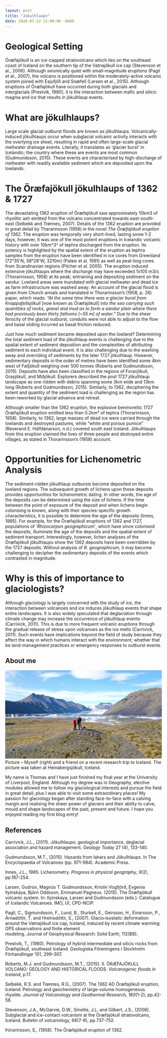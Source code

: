 ```yaml
---
layout: post
title: "Jokulhlaups"
date: 2020-07-22 12:00:00 -0600
---
```



Geological Setting
==================

Öræfajökull is an ice-capped stratovolcano which lies on the southeast
coast of Iceland on the southern tip of the Vatnajökull ice cap
(Stevenson et al., 2006). Although seismically quiet with
small-magnitude eruptions (Pagli et al., 2007), the volcano is
positioned within the moderately-active volcanic system joined with
Esjufjöll and Snæfell (Larsen et al., 2015). Although eruptions of
Öræfajökull have occurred during both glacials and interglacials
(Prestvik, 1980), it is the interaction between mafic and silicic magma
and ice that results in jökulhlaup events.

What are jökulhlaups?
=====================

Large scale glacial outburst floods are known as jökulhlaups.
Volcanically-induced jökulhlaups occur when subglacial volcanic activity
interacts with the overlying ice sheet, resulting in rapid and often
large-scale glacial meltwater drainage events. Literally, it translates
as ‘glacier burst’ in Icelandic; the country where these are events are
most common (Gudmundsson, 2015). These events are characterised by
high-discharge of meltwater with readily available sediment which are
deposited upon the lowlands.

The Öræfajökull jökulhlaups of 1362 & 1727
==========================================

The devastating 1362 eruption of Öræfajökull saw approximately 10km3 of
rhyolitic ash emitted from the volcano concentrated towards
east-south-east (Selbekk and Trønnes, 2007). Details of the 1362
eruption are provided in great detail by Thararinsson (1958) in the
novel *The Öræfajökull eruption of 1362*. The eruption was temporally
very short-lived, lasting some 1-2 days, however, it was one of the most
potent eruptions in Icelandic volcanic history with over 10km^3^ of
tephra discharged from the eruption. Its potency is highlighted by the
spatial extent of the eruption as tephra samples from the eruption have
been identified in ice cores from Greenland (72°35'N, 38°28'W; 3210m)
(Palais et al. 1991) as well as peat-bog cores from Scandinavian regions
(Pilcher et al. 2005). The eruption induced extensive jökulhlaups where
the discharge may have exceeded 1x105 m3/s (Thorarinsson, 1958) at its
peak; entraining and depositing sediment on the sandur. Lowland areas
were inundated with glacial meltwater and dead ice as farm
infrastructure was washed away. An account of the glacial flood is given
from Church annals and translated in Thorarinsson’s (1958, p. 26) paper,
which reads: *“At the same time there was a glacier burst from
Knappafellsjökull* \[now known as Öræfajökull\] *into the sea carrying
such quantities of rocks, gravel and mud as to form a sandur plain where
there had previously been thirty fathoms \[\~55 m\] of water.”* Due to
the sheer ferocity of the glacial outburst, conduits were not able to
adjust to the flow and basal sliding incurred as basal friction reduced.

Just how much sediment became deposited upon the lowland? Determining
the total sediment load of the jökulhlaup events is challenging due to
the spatial extent of sediment deposition and the complexities of
attributing sediment to each individual event. It is also challenging
due to the washing away and overriding of sediments by the later 1727
jökulhlaup. However, sedimentary deposits in the order of metres have
been identified some 4km west of Falljökull weighing over 500 tonnes
(Roberts and Gudmundsson, 2015). Deposits have also been classified in
the regions of Forarjökull, Grasjökull, and Miðjökull. Explorers
described the post 1727 jökulhlaup landscape as one ridden with debris
spanning some 3km wide and 13km long (Roberts and Gudmundsson, 2015).
Similarly, to 1362, deciphering the extent and quantity of the sediment
load is challenging as the region has been reworked by glacial advance
and retreat.

Although smaller than the 1362 eruption, the explosive benmoreitic 1727
Öræfajökull eruption emitted less than 0.2km³ of tephra (Thorarinsson,
1958). Similarly, to 1362, large masses of dead ice were carried through
the lowlands and destroyed pastures, while “white and porous pumice”
(Reverand E. Hálfdánarson, n.d.) covered south east Iceland. Jökulhlaups
from this eruption claimed the lives of three people and destroyed
entire villages, as stated in Thorarinsson’s (1958) account.

Opportunities for Lichenometric Analysis
========================================

The sediment-ridden jökulhlaup outbursts become deposited on the lowland
regions. The subsequent growth of lichens upon these deposits provides
opportunities for lichenometric dating. In other words, the age of the
deposits can be determined using the size of lichens. If the time
between the point of exposure of the deposit and when lichens begin
colonising is known, along with their species-specific growth
characteristics, it is possible to determine the age of the deposits
(Innes, 1985). For example, for the Öræfajökull eruptions of 1362 and
1727, populations of *‘Rhizocarpon geographicum’*, which have since
colonised the deposits, illuminate the age of the deposits and the
spatial extent of sediment transport. Interestingly, however, lichen
analyses of the Öræfajökull jökulhlaups show the 1362 deposits have been
overridden by the 1727 deposits. Without analysis of *R. geographicum*,
it may become challenging to decipher the sedimentary deposits of the
events which contrasted in magnitude.

Why is this of importance to glaciologists?
===========================================

Although glaciology is largely concerned with the study of ice, the
interaction between volcanoes and ice induces jökulhlaup events that
shape entire landscapes. It is also widely speculated that deglaciation
through climate change may increase the occurrence of jökulhlaup events
(Carrivick, 2011). This is due to more frequent volcanic eruptions
through the gradual release of stress upon volcanoes as the ice melts
(Carrivick, 2011). Such events have implications beyond the field of
study because they affect the way in which humans interact with the
environment; whether that be land-management practices or emergency
responses to outburst events.

About me
--------

![](assets/images/thomas_blog_post/image1.jpeg)
Picture – Myself (right) and a friend on a recent research trip to
Iceland. The picture was taken at Heinabergsjökull, Iceland.

My name is Thomas and I have just finished my final year at the
University of Liverpool, England. Although my degree was in Geography,
elective modules allowed me to follow my glaciological interests and
pursue the field in great detail; plus I was able to visit some
extraordinary places! My passion for glaciology began after standing
face-to-face with a calving margin and realising the sheer power of
glaciers and their ability to calve, mould and shape landscapes of the
past, present and future. I hope you enjoyed reading my first blog
entry!

References
----------

Carrivick, J.L., (2011). Jökulhlaups: geological importance, deglacial
association and hazard management. *Geology Today* 27 (4), 133-140.

Gudmundsson, M.T., (2015). Hazards from lahars and Jökulhlaups. In The
Encyclopaedia of Volcanoes (pp. 971-984). Academic Press.

Innes, J.L., 1985. Lichenometry. *Progress in physical
geography*, *9*(2), pp.187-254.

Larsen, Gudrún, Magnús T. Gudmundsson, Kristín Vogfjörð, Evgenia
Ilyinskaya, Björn Oddsson, Emmanuel Pagneux. (2015). The Öræfajökull
volcanic system. In: Ilyinskaya, Larsen and Gudmundsson (eds.):
Catalogue of Icelandic Volcanoes. IMO, UI, CPD-NCIP.

Pagli, C., Sigmundsson, F., Lund, B., Sturkell, E., Geirsson, H.,
Einarsson, P., Árnadóttir, T. and Hreinsdóttir, S., (2007).
Glacio‐isostatic deformation around the Vatnajökull ice cap, Iceland,
induced by recent climate warming: GPS observations and finite element\
modeling. Journal of Geophysical Research: Solid Earth, 112(B8).

Prestvik, T., (1980). Petrology of hybrid intermediate and silicic rocks
from Öræfajökull, southeast Iceland. Geologiska Föreningens i Stockholm
Förhandlingar 101, 299–307.

Roberts, M.J. and Gudmundsson, M.T., (2015). II. ÖRÆFAJÖKULL VOLCANO:
GEOLOGY AND HISTORICAL FLOODS. *Volcanogenic floods in Iceland*, p.17.

Selbekk, R.S. and Trønnes, R.G., (2007). The 1362 AD Öræfajökull
eruption, Iceland: Petrology and geochemistry of large-volume
homogeneous rhyolite. *Journal of Volcanology and Geothermal Research*,
*160*(1-2), pp.42-58.

Stevenson, J.A., McGarvie, D.W., Smellie, J.L. and Gilbert, J.S.,
(2006). Subglacial and ice-contact volcanism at the Öræfajökull
stratovolcano, Iceland. Bulletin of volcanology, 68(7-8), pp.737-752.

Þórarinsson, S., (1958). The Öræfajökull eruption of 1362.
